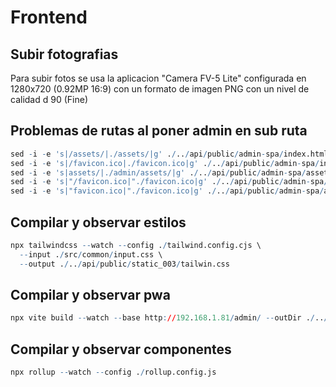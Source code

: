 # Frontend

## Subir fotografias

Para subir fotos se usa la aplicacion "Camera FV-5 Lite" configurada en 1280x720 (0.92MP 16:9) con un formato de imagen PNG con un nivel de calidad d 90 (Fine)

## Problemas de rutas al poner admin en sub ruta

```r
sed -i -e 's|/assets/|./assets/|g' ./../api/public/admin-spa/index.html && \
sed -i -e 's|/favicon.ico|./favicon.ico|g' ./../api/public/admin-spa/index.html && \
sed -i -e 's|assets/|./admin/assets/|g' ./../api/public/admin-spa/assets/index.*.js && \
sed -i -e 's|"/favicon.ico|"./favicon.ico|g' ./../api/public/admin-spa/assets/*.js && \
sed -i -e 's|"favicon.ico|"./favicon.ico|g' ./../api/public/admin-spa/assets/*.js

```

## Compilar y observar estilos

```r
npx tailwindcss --watch --config ./tailwind.config.cjs \
  --input ./src/common/input.css \
  --output ./../api/public/static_003/tailwin.css
```

## Compilar y observar pwa

```r
npx vite build --watch --base http://192.168.1.81/admin/ --outDir ./../api/public/admin-spa
```

## Compilar y observar componentes

```r
npx rollup --watch --config ./rollup.config.js
```
